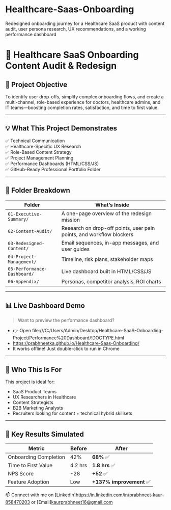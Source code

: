 # Healthcare-Saas-Onboarding
Redesigned onboarding journey for a Healthcare SaaS product with content audit, user persona research, UX recommendations, and a working performance dashboard
# 🏥 Healthcare SaaS Onboarding Content Audit & Redesign


## 📌 Project Objective

To identify user drop-offs, simplify complex onboarding flows, and create a multi-channel, role-based experience for doctors, healthcare admins, and IT teams—boosting completion rates, satisfaction, and time to first value.

---

## 💡 What This Project Demonstrates

✅ Technical Communication  
✅ Healthcare-Specific UX Research  
✅ Role-Based Content Strategy  
✅ Project Management Planning  
✅ Performance Dashboards (HTML/CSS/JS)  
✅ GitHub-Ready Professional Portfolio Folder

---

## 📁 Folder Breakdown

| Folder | What’s Inside |
|--------|----------------|
| `01-Executive-Summary/` | A one-page overview of the redesign mission |
| `02-Content-Audit/` | Research on drop-off points, user pain points, and workflow blockers |
| `03-Redesigned-Content/` | Email sequences, in-app messages, and user guides |
| `04-Project-Management/` | Timeline, risk plans, stakeholder maps |
| `05-Performance-Dashboard/` | Live dashboard built in HTML/CSS/JS |
| `06-Appendix/` | Personas, competitor analysis, ROI charts |

---

## 📊 Live Dashboard Demo

> Want to preview the performance dashboard?

- 👉 Open file:///C:/Users/Admin/Desktop/Healthcare-SaaS-Onboarding-Project/Performance%20Dashboard/!DOCTYPE.html
- https://prabhneetka.github.io/Healthcare-Saas-Onboarding/
- It works offline! Just double-click to run in Chrome

---

## 💼 Who This Is For

This project is ideal for:

- SaaS Product Teams
- UX Researchers in Healthcare
- Content Strategists
- B2B Marketing Analysts
- Recruiters looking for content + technical hybrid skillsets

---

## 🧠 Key Results Simulated

| Metric | Before | After |
|--------|--------|-------|
| Onboarding Completion | 42% | **68%** ✅ |
| Time to First Value | 4.2 hrs | **1.8 hrs** ✅ |
| NPS Score | -28 | **+52** ✅ |
| Feature Adoption | Low | **+137% improvement** ✅ |


📫 Connect with me on [LinkedIn]https://in.linkedin.com/in/prabhneet-kaur-858470203 or [Email]kaurprabhneet16@gmail.com
